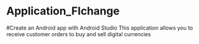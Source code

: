 # Application_FIchange
#Create an Android app with Android Studio
This application allows you to receive customer orders to buy and sell digital currencies

